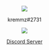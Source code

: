 <p align="center">  
<img src="https://media.discordapp.net/attachments/813341662545313832/813343404507267092/pokemon_pixel.gif">
</p>
<p align="center">
    kremmz#2731
<p align="center">  
<img src="https://komarev.com/ghpvc/?username=kremmz#2731&color=grey">
</p>
    <p align="center">
  <p align="center">
    <a href="https://discord.gg/uhHJQSfnh3">Discord Server</a>
